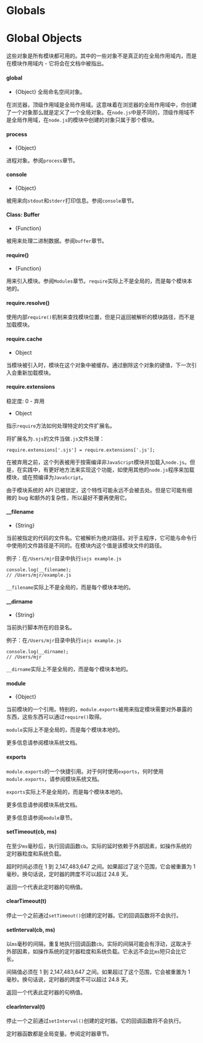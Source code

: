 # Globals

# Global Objects

这些对象是所有模块都可用的。其中的一些对象不是真正的在全局作用域内，而是在模块作用域内 - 它将会在文档中被指出。

#### global

*   {Object} 全局命名空间对象。

在浏览器，顶级作用域是全局作用域。这意味着在浏览器的全局作用域中，你创建了一个对象那么就是定义了一个全局对象。在`node.js`中是不同的，顶级作用域不是全局作用域，在`node.js`的模块中创建的对象只属于那个模块。

#### process

*   {Object}

进程对象。参阅`process`章节。

#### console

*   {Object}

被用来向`stdout`和`stderr`打印信息。参阅`console`章节。

#### Class: Buffer

*   {Function}

被用来处理二进制数据。参阅`buffer`章节。

#### require()

*   {Function}

用来引入模块。参阅`Modules`章节。`require`实际上不是全局的，而是每个模块本地的。

#### require.resolve()

使用内部`require()`机制来查找模块位置，但是只返回被解析的模块路径，而不是加载模块。

#### require.cache

*   Object

当模块被引入时，模块在这个对象中被缓存。通过删除这个对象的键值，下一次引入会重新加载模块。

#### require.extensions

稳定度: 0 - 弃用

*   Object

指示`require`方法如何处理特定的文件扩展名。

将扩展名为`.sjs`的文件当做`.js`文件处理：

```
require.extensions['.sjs'] = require.extensions['.js']; 
```

在被弃用之前，这个列表被用于按需编译非`JavaScript`模块并加载入`node.js`。但是，在实践中，有更好地方法来实现这个功能，如使用其他的`node.js`程序来加载模块，或在预编译为`JavaScript`。

由于模块系统的 API 已被锁定，这个特性可能永远不会被去处。但是它可能有细微的 bug 和额外的复杂性，所以最好不要再使用它。

#### __filename

*   {String}

当前被指定的代码的文件名。它被解析为绝对路径。对于主程序，它可能与命令行中使用的文件路径是不同的。在模块内这个值是该模块文件的路径。

例子：在`/Users/mjr`目录中执行`iojs example.js`

```
console.log(__filename);
// /Users/mjr/example.js 
```

`__filename`实际上不是全局的，而是每个模块本地的。

#### __dirname

*   {String}

当前执行脚本所在的目录名。

例子：在`/Users/mjr`目录中执行`iojs example.js`

```
console.log(__dirname);
// /Users/mjr 
```

`__dirname`实际上不是全局的，而是每个模块本地的。

#### module

*   {Object}

当前模块的一个引用。特别的，`module.exports`被用来指定模块需要对外暴露的东西，这些东西可以通过`require()`取得。

`module`实际上不是全局的，而是每个模块本地的。

更多信息请参阅模块系统文档。

#### exports

`module.exports`的一个快捷引用。对于何时使用`exports`，何时使用`module.exports`，请参阅模块系统文档。

`exports`实际上不是全局的，而是每个模块本地的。

更多信息请参阅模块系统文档。

更多信息请参阅`module`章节。

#### setTimeout(cb, ms)

在至少`ms`毫秒后，执行回调函数`cb`。实际的延时依赖于外部因素，如操作系统的定时器粒度和系统负载。

超时时间必须在 1 到 2,147,483,647 之间。如果超过了这个范围，它会被重置为 1 毫秒。换句话说，定时器的跨度不可以超过 24.8 天。

返回一个代表此定时器的句柄值。

#### clearTimeout(t)

停止一个之前通过`setTimeout()`创建的定时器。它的回调函数将不会执行。

#### setInterval(cb, ms)

以`ms`毫秒的间隔，重复地执行回调函数`cb`。实际的间隔可能会有浮动，这取决于外部因素，如操作系统的定时器粒度和系统负载。它永远不会比`ms`短只会比它长。

间隔值必须在 1 到 2,147,483,647 之间。如果超过了这个范围，它会被重置为 1 毫秒。换句话说，定时器的跨度不可以超过 24.8 天。

返回一个代表此定时器的句柄值。

#### clearInterval(t)

停止一个之前通过`setInterval()`创建的定时器。它的回调函数将不会执行。

定时器函数都是全局变量。参阅定时器章节。